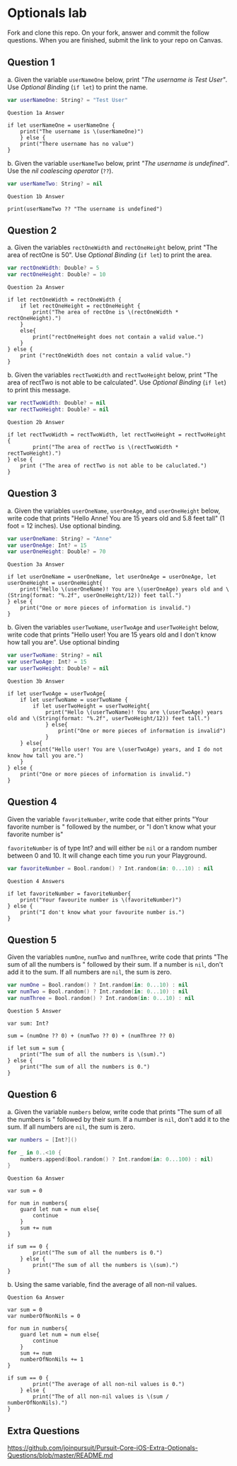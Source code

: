 # Optionals lab

Fork and clone this repo. On your fork, answer and commit the follow questions. When you are finished, submit the link to your repo on Canvas.


## Question 1

a. Given the variable `userNameOne` below, print *"The username is Test User"*.  Use *Optional Binding* (`if let`) to print the name.

```swift
var userNameOne: String? = "Test User"
```
```
Question 1a Answer

if let userNameOne = userNameOne {
    print("The username is \(userNameOne)")
    } else {
    print("There username has no value")
}
```
b. Given the variable `userNameTwo` below, print *"The username is undefined"*.  Use the *nil coalescing operator* (`??`).

```swift
var userNameTwo: String? = nil
```
```
Question 1b Answer

print(userNameTwo ?? "The username is undefined")

```


## Question 2

a. Given the variables `rectOneWidth` and `rectOneHeight` below, print "The area of rectOne is 50".  Use *Optional Binding* (`if let`) to print the area.

```swift
var rectOneWidth: Double? = 5
var rectOneHeight: Double? = 10
```

```
Question 2a Answer

if let rectOneWidth = rectOneWidth {
    if let rectOneHeight = rectOneHeight {
        print("The area of rectOne is \(rectOneWidth * rectOneHeight).")
    }
    else{
        print("rectOneHeight does not contain a valid value.")
    }
} else {
    print ("rectOneWidth does not contain a valid value.")
}

```

b. Given the variables `rectTwoWidth` and `rectTwoHeight` below, print "The area of rectTwo is not able to be calculated".  Use *Optional Binding* (`if let`) to print this message.

```swift
var rectTwoWidth: Double? = nil
var rectTwoHeight: Double? = nil
```

```
Question 2b Answer

if let rectTwoWidth = rectTwoWidth, let rectTwoHeight = rectTwoHeight {
        print("The area of rectTwo is \(rectTwoWidth * rectTwoHeight).")
} else {
    print ("The area of rectTwo is not able to be caluclated.")
}

```

## Question 3

a. Given the variables `userOneName`, `userOneAge`, and `userOneHeight` below, write code that prints "Hello Anne!  You are 15 years old and 5.8 feet tall" (1 foot = 12 inches).  Use optional binding.


```swift
var userOneName: String? = "Anne"
var userOneAge: Int? = 15
var userOneHeight: Double? = 70
```

```
Question 3a Answer

if let userOneName = userOneName, let userOneAge = userOneAge, let userOneHeight = userOneHeight{
    print("Hello \(userOneName)! You are \(userOneAge) years old and \(String(format: "%.2f", userOneHeight/12)) feet tall.")
} else {
    print("One or more pieces of information is invalid.")
}

```

b. Given the variables `userTwoName`, `userTwoAge` and `userTwoHeight` below, write code that prints "Hello user!  You are 15 years old and I don't know how tall you are".  Use optional binding

```swift
var userTwoName: String? = nil
var userTwoAge: Int? = 15
var userTwoHeight: Double? = nil
```

```
Question 3b Answer

if let userTwoAge = userTwoAge{
    if let userTwoName = userTwoName {
        if let userTwoHeight = userTwoHeight{
            print("Hello \(userTwoName)! You are \(userTwoAge) years old and \(String(format: "%.2f", userTwoHeight/12)) feet tall.")
            } else{
                print("One or more pieces of information is invalid")
            }
    } else{
        print("Hello user! You are \(userTwoAge) years, and I do not know how tall you are.")
    }
} else {
    print("One or more pieces of information is invalid.")
}

```


## Question 4 

Given the variable `favoriteNumber`, write code that either prints "Your favorite number is " followed by the number, or "I don't know what your favorite number is"

`favoriteNumber` is of type Int? and will either be `nil` or a random number between 0 and 10.  It will change each time you run your Playground.

```swift
var favoriteNumber = Bool.random() ? Int.random(in: 0...10) : nil
```
```
Question 4 Answers

if let favoriteNumber = favoriteNumber{
    print("Your favourite number is \(favoriteNumber)")
} else {
    print("I don't know what your favourite number is.")
}

```


## Question 5

Given the variables `numOne`, `numTwo` and `numThree`, write code that prints "The sum of all the numbers is " followed by their sum.  If a number is `nil`, don't add it to the sum.  If all numbers are `nil`, the sum is zero.

```swift
var numOne = Bool.random() ? Int.random(in: 0...10) : nil
var numTwo = Bool.random() ? Int.random(in: 0...10) : nil
var numThree = Bool.random() ? Int.random(in: 0...10) : nil
```

```
Question 5 Answer

var sum: Int?

sum = (numOne ?? 0) + (numTwo ?? 0) + (numThree ?? 0)

if let sum = sum {
    print("The sum of all the numbers is \(sum).")
} else {
    print("The sum of all the numbers is 0.")
}
```

## Question 6

a. Given the variable `numbers` below, write code that prints "The sum of all the numbers is " followed by their sum.  If a number is `nil`, don't add it to the sum.  If all numbers are `nil`, the sum is zero.

```swift
var numbers = [Int?]()

for _ in 0..<10 {
    numbers.append(Bool.random() ? Int.random(in: 0...100) : nil)
}
```
```
Question 6a Answer

var sum = 0

for num in numbers{
    guard let num = num else{
        continue
    }
    sum += num
}

if sum == 0 {
        print("The sum of all the numbers is 0.")
    } else {
        print("The sum of all the numbers is \(sum).")
}
```

b. Using the same variable, find the average of all non-nil values.

```
Question 6a Answer

var sum = 0
var numberOfNonNils = 0

for num in numbers{
    guard let num = num else{
        continue
    }
    sum += num
    numberOfNonNils += 1
}

if sum == 0 {
        print("The average of all non-nil values is 0.")
    } else {
        print("The of all non-nil values is \(sum / numberOfNonNils).")
}
```

## Extra Questions

https://github.com/joinpursuit/Pursuit-Core-iOS-Extra-Optionals-Questions/blob/master/README.md
